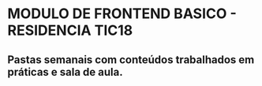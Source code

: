 # MODULO DE FRONTEND BASICO - RESIDENCIA TIC18
## Pastas semanais com conteúdos trabalhados em práticas e sala de aula.
